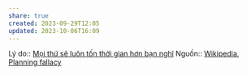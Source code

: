 ```yaml
---
share: true
created: 2023-09-29T12:05
updated: 2023-10-06T16:09
---
```

Lý do:: [Mọi thứ sẽ luôn tốn thời gian hơn bạn nghĩ](./M%E1%BB%8Di%20th%E1%BB%A9%20s%E1%BA%BD%20lu%C3%B4n%20t%E1%BB%91n%20th%E1%BB%9Di%20gian%20h%C6%A1n%20b%E1%BA%A1n%20ngh%C4%A9.md#)
Nguồn:: [Wikipedia](Wikipedia.md#), [Planning fallacy](https://en.wikipedia.org/wiki/Planning_fallacy)
